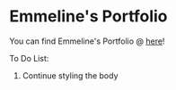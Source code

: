 # Emmeline's Portfolio

You can find Emmeline's Portfolio @ [here](https://emaquino44.github.io/)!


To Do List:
1. Continue styling the body
